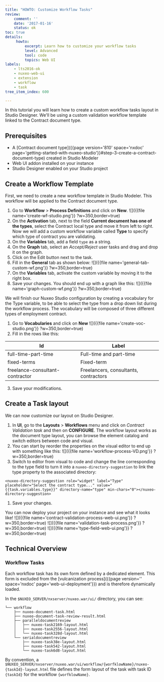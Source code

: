 ```yaml
---
title: "HOWTO: Customize Workflow Tasks"
review:
    comment: ''
    date: '2017-01-16'
    status: ok
toc: true
details:
     howto:
         excerpt: Learn how to customize your workflow tasks
         level: Advanced
         tool: code
         topics: Web UI
labels:
    - lts2016-ok
    - nuxeo-web-ui
    - extension
    - workflow
    - task
tree_item_index: 600

---
```


In this tutorial you will learn how to create a custom workflow tasks layout in Studio Designer. We'll be using a custom validation workflow template linked to the Contract document type.

## Prerequisites
- A [Contract document type]({{page version='810' space='nxdoc' page='getting-started-with-nuxeo-studio'}}#step-3-create-a-contract-document-type) created in Studio Modeler
- Web UI addon installed on your instance
- Studio Designer enabled on your Studio project

## Create a Workflow Template
First, we need to create a new workflow template in Studio Modeler. This workflow will be applied to the Contract document type.

1. Go to **Workflow**&nbsp;> **Process Definitions** and click on **New**.
  ![]({{file name='create-wf-studio.png'}} ?w=350,border=true)
1. On the **Activation** tab, next to the field **Current document has one of the types**, select the Contract local type and move it from left to right.
Now we will add a custom workflow variable called **Type** to specify which type of contract you are validating.
1. On the **Variables** tab, add a field `type` as a string.
1. On the **Graph** tab, select an _Accept/Reject_ user tasks and drag and drop it on the graph.
1. Click on the Edit button next to the task.
1. Fill in the **General** tab as shown below:
  ![]({{file name='general-tab-custom-wf.png'}} ?w=350,border=true)
1. On the **Variables** tab, activate the custom variable by moving it to the right box.
1. Save your changes.
  You should end up with a graph like this:
  ![]({{file name='graph-custom-wf.png'}} ?w=350,border=true)

We will finish our Nuxeo Studio configuration by creating a vocabulary for the Type variable, to be able to select the type from a drop down list during the workflow process. The vocabulary will be composed of three different types of employment contract.

1. Go to **Vocabularies** and click on **New**
  ![]({{file name='create-voc-studio.png'}} ?w=350,border=true)
2. Fill in the rows like this:

| Id | Label |
| --- | --- |
| full-time-part-time | Full-time and part-time |
| fixed-terms | Fixed-term |
| freelance-consultant-contractor | Freelancers, consultants, contractors |

3. Save your modifications.

## Create a Task layout
We can now customize our layout on Studio Designer.

1.  In **UI**, go to the  **Layouts** > **Workflows** menu and click on _Contract Validation task_ and then on **CONFIGURE**.
  The workflow layout works as the document type layout, you can browse the element catalog and switch editors between code and visual.
1. You can start by reorder the properties on the visual editor to end up with something like this:
  ![]({{file name='workflow-process-VD.png'}} ?w=350,border=true)
1. Switch to editor from visual to code and change the line corresponding to the type field to turn it into a `nuxeo-directory-suggestion` to link the type property to the associated directory:
```
<nuxeo-directory-suggestion role="widget" label="Type" placeholder="Select the contract type..." value="{{task.variables.type}}" directory-name="type" min-chars="0"></nuxeo-directory-suggestion>
```
1. Save your changes.  

You can now deploy your project on your instance and see what it looks like!
![]({{file name='contract-validation-process-web-ui.png'}} ?w=350,border=true)
![]({{file name='validation-task-process.png'}} ?w=350,border=true)
![]({{file name='type-field-web-ui.png'}} ?w=350,border=true)

## Technical Overview

### Workflow Tasks

Each workflow task has its own form defined by a dedicated element. This form is excluded from the [vulcanization process]({{page version='' space='nxdoc' page='web-ui-deployment'}}) and is therefore dynamically loaded.

In the `$NUXEO_SERVER/nxserver/nuxeo.war/ui/` directory, you can see:

```
└── workflow
    ├── nuxeo-document-task.html
    ├── nuxeo-document-task-review-result.html
    ├── paralleldocumentreview
    │   ├── nuxeo-task2169-layout.html
    │   ├── nuxeo-task2556-layout.html
    │   └── nuxeo-task328d-layout.html
    └── serialdocumentreview
        ├── nuxeo-task38e-layout.html
        ├── nuxeo-task542-layout.html
        └── nuxeo-task6d8-layout.html
```

By convention, a `$NUXEO_SERVER/nxserver/nuxeo.war/ui/workflow/{worfklowName}/nuxeo-{taskId}-layout.html` file defines the form layout of the task with task ID `{taskId}` for the workflow `{worfklowName}`.
